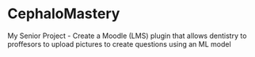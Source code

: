 # CephaloMastery
My Senior Project - Create a Moodle (LMS) plugin that allows dentistry to proffesors to upload pictures to create questions using an ML model
